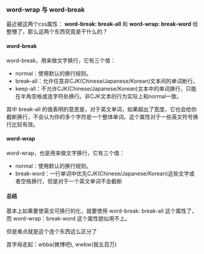 ### word-wrap 与 word-break

最近被这两个css属性： **word-break: break-all** 和 **word-wrap: break-word** 给整懵了，那么这两个东西究竟是干什么的？

#### word-break

word-break，用来做文字换行，它有三个值：
- normal：使用默认的换行规则。
- break-all：允许任意非CJK(Chinese/Japanese/Korean)文本间的单词断行。
- keep-all：不允许CJK(Chinese/Japanese/Korean)文本中的单词换行，只能在半角空格或连字符处换行。非CJK文本的行为实际上和normal一致。

其中 break-all 的值表明的意思是，对于英文单词，如果超出了宽度，它也会给你截断换行，不会认为你的多个字符是一个整体单词，这个属性对于一些英文符号换行比较有效。


#### word-wrap

word-wrap，也是用来做文字换行，它有三个值：
- normal：使用默认的换行规则。
- break-word：一行单词中优先CJK(Chinese/Japanese/Korean)这些文字或者空格换行，但是对于一个英文单词不会截断

#### 总结

基本上如果要使英文可换行的化，就要使用 word-break: break-all 这个属性了，而 word-wrap：break-word 这个属性貌似用不上。

但是难点就是这个连个东西这么区分了

首字母走起：wbba(微博吧), wwbw(我五百万)